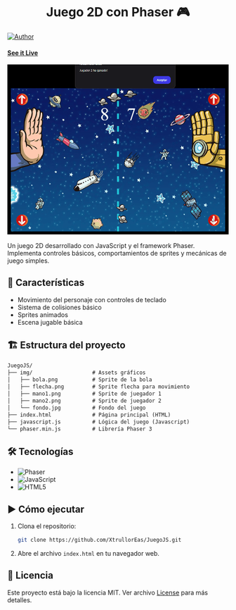 <h1 align="center">
    Juego 2D con Phaser 🎮
</h1>

[![Author](https://img.shields.io/badge/author-XtrullorEas-green)](https://github.com/XtrullorEas)
#### [See it Live](https://xtrulloreas.github.io/JuegoJS/)


![Avance del Juego 2D](img/preview.gif)

Un juego 2D desarrollado con JavaScript y el framework Phaser. Implementa controles básicos, comportamientos de sprites y mecánicas de juego simples.  


## 🚀 Características
- Movimiento del personaje con controles de teclado
- Sistema de colisiones básico
- Sprites animados
- Escena jugable básica

## 🏗️ Estructura del proyecto
```plaintext
JuegoJS/
├── img/                   # Assets gráficos
│   ├── bola.png           # Sprite de la bola
│   ├── flecha.png         # Sprite flecha para movimiento
│   ├── mano1.png          # Sprite de juegador 1
│   ├── mano2.png          # Sprite de juegador 2
│   └── fondo.jpg          # Fondo del juego
├── index.html             # Página principal (HTML)
├── javascript.js          # Lógica del juego (Javascript)
└── phaser.min.js          # Librería Phaser 3
```
## 🛠️ Tecnologías  
- ![Phaser](https://img.shields.io/badge/Phaser-3.55.2-purple?style=flat)  
- ![JavaScript](https://img.shields.io/badge/JavaScript-ES6+-yellow?style=flat&logo=javascript)  
- ![HTML5](https://img.shields.io/badge/HTML5-Canvas-orange?style=flat&logo=html5)  

## ▶️ Cómo ejecutar
1. Clona el repositorio:
   ```bash
   git clone https://github.com/XtrullorEas/JuegoJS.git

2. Abre el archivo `index.html` en tu navegador web.


## 📄 Licencia
Este proyecto está bajo la licencia MIT. Ver archivo [License](License) para más detalles.
